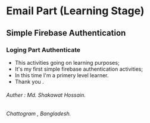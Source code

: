 # Email Part (Learning Stage)
## Simple Firebase Authentication



### Loging Part Authenticate

- This activities going on learning purposes;
- It's my first simple firebase authentication activities;
- In this time I'm a primery level learner. 
- Thank you . 

###### Auther : Md. Shakawat Hossain.
###### Chattogram , Bangladesh. 
